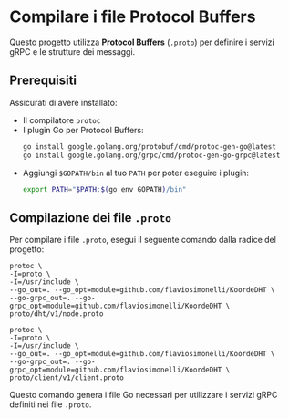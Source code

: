 # Compilare i file Protocol Buffers

Questo progetto utilizza **Protocol Buffers** (`.proto`) per definire i servizi gRPC e le strutture dei messaggi.

## Prerequisiti

Assicurati di avere installato:

- Il compilatore `protoc`
- I plugin Go per Protocol Buffers:
  ```bash
  go install google.golang.org/protobuf/cmd/protoc-gen-go@latest
  go install google.golang.org/grpc/cmd/protoc-gen-go-grpc@latest

- Aggiungi `$GOPATH/bin` al tuo `PATH` per poter eseguire i plugin:
  ```bash
  export PATH="$PATH:$(go env GOPATH)/bin"
  ```
  
## Compilazione dei file `.proto`
Per compilare i file `.proto`, esegui il seguente comando dalla radice del progetto:

```bashbash
protoc \
-I=proto \
-I=/usr/include \
--go_out=. --go_opt=module=github.com/flaviosimonelli/KoordeDHT \
--go-grpc_out=. --go-grpc_opt=module=github.com/flaviosimonelli/KoordeDHT \
proto/dht/v1/node.proto
```

```bashbash
protoc \
-I=proto \
-I=/usr/include \
--go_out=. --go_opt=module=github.com/flaviosimonelli/KoordeDHT \
--go-grpc_out=. --go-grpc_opt=module=github.com/flaviosimonelli/KoordeDHT \
proto/client/v1/client.proto
```

Questo comando genera i file Go necessari per utilizzare i servizi gRPC definiti nei file `.proto`.

